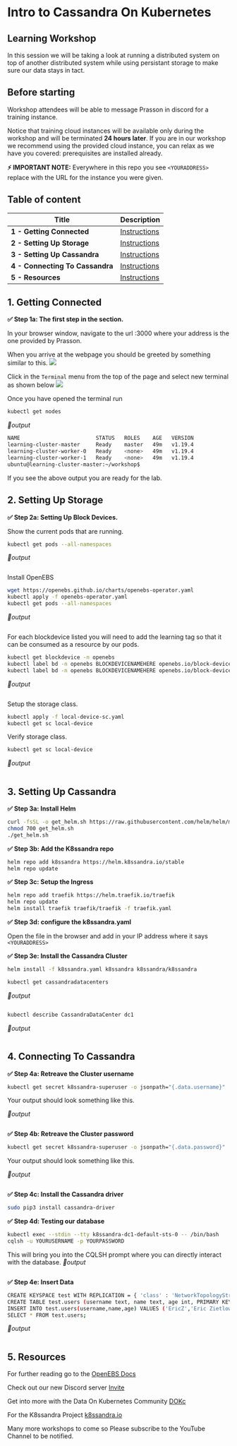 # Intro to Cassandra On Kubernetes

##  Learning Workshop
In this session we will be taking a look at running a distributed system on top of another distributed system while using persistant storage to make sure our data stays in tact. 

## Before starting
Workshop attendees will be able to message Prasson in discord for a training instance.

Notice that training cloud instances will be available only during the workshop and will be terminated **24 hours later**. If you are in our workshop we recommend using the provided cloud instance, you can relax as we have you covered: prerequisites are installed already.

**⚡ IMPORTANT NOTE:**
Everywhere in this repo you see `<YOURADDRESS>` replace with the URL for the instance you were given.  

## Table of content 

| Title  | Description
|---|---|
| **1 - Getting Connected** | [Instructions](#1-Getting-Connected)  |
| **2 - Setting Up Storage** | [Instructions](#Setting-Up-Storage)  |
| **3 - Setting Up Cassandra** | [Instructions](#Setting-Up-Cassandra)  |
| **4 - Connecting To Cassandra** | [Instructions](#Connecting-To-Cassandra)  |
| **5 - Resources** | [Instructions](#Resources)  |

## 1. Getting Connected
**✅ Step 1a: The first step in the section.**

In your browser window, navigate to the url <YOURADDRESS>:3000 where your address is the one provided by Prasson.
  
When you arrive at the webpage you should be greeted by something similar to this.
<img src="https://user-images.githubusercontent.com/1936716/107884421-a23fe180-6eba-11eb-96d2-4c703ccb1dcf.png" width=“700” />

Click in the `Terminal` menu from the top of the page and select new terminal as shown below
<img src="https://user-images.githubusercontent.com/1936716/107884506-09f62c80-6ebb-11eb-9f7b-42bdb3444cc1.png" width=“700” />

Once you have opened the terminal run
```bash
kubectl get nodes
```

*📃output*

```bash
NAME                        STATUS   ROLES    AGE   VERSION
learning-cluster-master     Ready    master   49m   v1.19.4
learning-cluster-worker-0   Ready    <none>   49m   v1.19.4
learning-cluster-worker-1   Ready    <none>   49m   v1.19.4
ubuntu@learning-cluster-master:~/workshop$ 
```
If you see the above output you are ready for the lab.

## 2. Setting Up Storage

**✅ Step 2a: Setting Up Block Devices.**

Show the current pods that are running.

```bash
kubectl get pods --all-namespaces
```

*📃output*

```bash
```

Install OpenEBS

```bash
wget https://openebs.github.io/charts/openebs-operator.yaml
kubectl apply -f openebs-operator.yaml
kubectl get pods --all-namespaces
```

*📃output*

```bash
```

For each blockdevice listed you will need to add the learning tag so that it can be consumed as a resource by our pods. 

```bash
kubectl get blockdevice -n openebs
kubectl label bd -n openebs BLOCKDEVICENAMEHERE openebs.io/block-device-tag=learning
kubectl label bd -n openebs BLOCKDEVICENAMEHERE openebs.io/block-device-tag=learning
```

*📃output*

```bash
```

Setup the storage class.

```bash
kubectl apply -f local-device-sc.yaml
kubectl get sc local-device
```


Verify storage class.


```bash
kubectl get sc local-device
```


*📃output*

```bash
```


## 3. Setting Up Cassandra

**✅ Step 3a: Install Helm**
```bash
curl -fsSL -o get_helm.sh https://raw.githubusercontent.com/helm/helm/master/scripts/get-helm-3
chmod 700 get_helm.sh
./get_helm.sh
```

**✅ Step 3b: Add the K8ssandra repo**
```bash
helm repo add k8ssandra https://helm.k8ssandra.io/stable
helm repo update
```

**✅ Step 3c: Setup the Ingress**
```bash 
helm repo add traefik https://helm.traefik.io/traefik
helm repo update
helm install traefik traefik/traefik -f traefik.yaml
```

**✅ Step 3d: configure the k8ssandra.yaml**

Open the file in the browser and add in your IP address where it says `<YOURADDRESS>`
  

**✅ Step 3e: Install the Cassandra Cluster**
```bash
helm install -f k8ssandra.yaml k8ssandra k8ssandra/k8ssandra
```

```bash
kubectl get cassandradatacenters
```


*📃output*

```bash
```

```bash
kubectl describe CassandraDataCenter dc1
```


*📃output*

```bash
```


## 4. Connecting To Cassandra

**✅ Step 4a: Retreave the Cluster username**
```bash
kubectl get secret k8ssandra-superuser -o jsonpath="{.data.username}" | base64 --decode
```

Your output should look something like this.


*📃output*

```bash
```


**✅ Step 4b: Retreave the Cluster password**
```bash
kubectl get secret k8ssandra-superuser -o jsonpath="{.data.password}" | base64 --decode
```
Your output should look something like this.


*📃output*

```bash
```


**✅ Step 4c: Install the Cassandra driver**

```bash
sudo pip3 install cassandra-driver
```

**✅ Step 4d: Testing our database**
```bash
kubectl exec --stdin --tty k8ssandra-dc1-default-sts-0 -- /bin/bash
cqlsh -u YOURUSERNAME -p YOURPASSWORD
```
This will bring you into the CQLSH prompt where you can directly interact with the database.
*📃output*

```bash
```

**✅ Step 4e: Insert Data**
```bash
CREATE KEYSPACE test WITH REPLICATION = { 'class' : 'NetworkTopologyStrategy', 'dc1' : 3 };
CREATE TABLE test.users (username text, name text, age int, PRIMARY KEY(username));
INSERT INTO test.users(username,name,age) VALUES ('EricZ','Eric Zietlow',67);
SELECT * FROM test.users;
```

*📃output*

```bash
```

## 5. Resources
For further reading go to the [OpenEBS Docs](https://docs.openebs.io/) 

Check out our new Discord server [Invite](https://discord.gg/kkDTVQwJSN) 

Get into more with the Data On Kubernetes Community [DOKc](https://dok.community/)

For the K8ssandra Project [k8ssandra.io](k8ssandra.io)

Many more workshops to come so Please subscribe to the YouTube Channel to be notified. 
